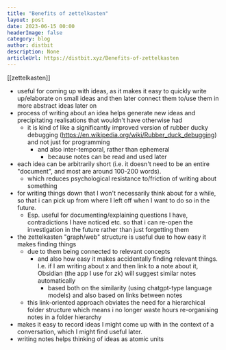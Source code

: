 ```yaml
---
title: "Benefits of zettelkasten"
layout: post
date: 2023-06-15 00:00
headerImage: false
category: blog
author: distbit
description: None
articleUrl: https://distbit.xyz/Benefits-of-zettelkasten
---
```


[[zettelkasten]] 
- useful for coming up with ideas, as it makes it easy to quickly write up/elaborate on small ideas and then later connect them to/use them in more abstract ideas later on
- process of writing about an idea helps generate new ideas and precipitating realisations that wouldn't have otherwise had
	- it is kind of like a significantly improved version of rubber ducky debugging (https://en.wikipedia.org/wiki/Rubber_duck_debugging) and not just for programming
		- and also inter-temporal, rather than ephemeral
			- because notes can be read and used later
- each idea can be arbitrarily short (i.e. it doesn't need to be an entire "document", and most are around 100-200 words).
	- which reduces psychological resistance to/friction of writing about something
- for writing things down that I won't necessarily think about for a while, so that i can pick up from where I left off when I want to do so in the future. 
	- Esp. useful for documenting/explaining questions I have, contradictions I have noticed etc. so that i can re-open the investigation in the future rather than just forgetting them
- the zettelkasten "graph/web" structure is useful due to how easy it makes finding things
	- due to them being connected to relevant concepts
		- and also how easy it makes accidentally finding relevant things. I.e. if I am writing about x and then link to a note about it, Obsidian (the app I use for zk) will suggest similar notes automatically
			- based both on the similarity (using chatgpt-type language models) and also based on links between notes
	- this link-oriented approach obviates the need for a hierarchical folder structure which means i no longer waste hours re-organising notes in a folder hierarchy
- makes it easy to record ideas I might come up with in the context of a conversation, which I might find useful later.
- writing notes helps thinking of ideas as atomic units